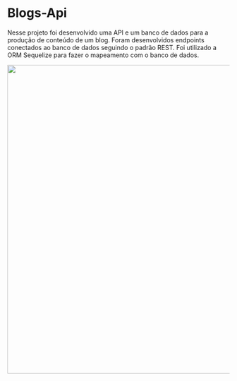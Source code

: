 # Blogs-Api
Nesse projeto foi desenvolvido uma API e um banco de dados para a produção de conteúdo de um blog. Foram desenvolvidos endpoints conectados ao banco de dados seguindo o padrão REST. Foi utilizado a ORM Sequelize para fazer o mapeamento com o banco de dados.

<div align='center'>
  <img src='https://user-images.githubusercontent.com/88631168/188205985-8304be15-65b9-4f43-8481-779dbe2cb07b.png' width='700px' />
</div>
  
